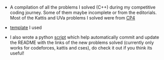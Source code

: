 - A compilation of all the problems I solved (C++) during my competitive coding journey. Some of them maybe incomplete or from the editorials. Most of the Kattis and UVa problems I solved were from [CP4](https://cpbook.net/)

- [template](https://github.com/gnirmal1/competitive-coding/blob/main/template.cpp) I used
- I also wrote a python [script](https://github.com/gnirmal1/competitive-coding/blob/main/commit.py) which help automatically commit and update the README with the links of the new problems solved (currently only works for codeforces, kattis and cses), do check it out if you think its useful!
